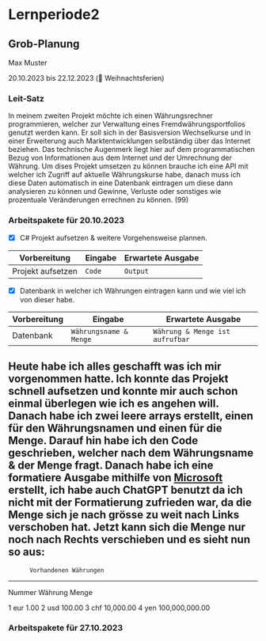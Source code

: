 # Lernperiode2

## Grob-Planung
Max Muster

20.10.2023 bis 22.12.2023 (🎄 Weihnachtsferien)

### Leit-Satz
In meinem zweiten Projekt möchte ich einen Währungsrechner programmieren, welcher zur Verwaltung eines Fremdwährungsportfolios genutzt werden kann. Er soll sich in der Basisversion Wechselkurse und in einer Erweiterung auch Marktentwicklungen selbständig über das Internet beziehen. Das technische Augenmerk liegt hier auf dem programmatischen Bezug von Informationen aus dem Internet und der Umrechnung der Währung. Um dises Projekt umsetzen zu können brauche ich eine API mit welcher ich Zugriff auf aktuelle Währungskurse habe, danach muss ich diese Daten automatisch in eine Datenbank eintragen um diese dann analysieren zu können und Gewinne, Verluste oder sonstiges wie prozentuale Veränderungen errechnen zu können. (99)

### Arbeitspakete für 20.10.2023
- [x] C# Projekt aufsetzen & weitere Vorgehensweise plannen.
      
| Vorbereitung             | Eingabe | Erwartete Ausgabe |
| ------------------------ | ------- | ----------------- |
| Projekt aufsetzen | `Code` | `Output`      |

- [x] Datenbank in welcher ich Währungen eintragen kann und wie viel ich von dieser habe.

| Vorbereitung             | Eingabe | Erwartete Ausgabe |
| ------------------------ | ------- | ----------------- |
| Datenbank | `Währungsname & Menge` | `Währung & Menge ist aufrufbar`|

Heute habe ich alles geschafft was ich mir vorgenommen hatte. 
Ich konnte das Projekt schnell aufsetzen und konnte mir auch schon einmal überlegen wie ich es angehen will. 
Danach habe ich zwei leere arrays erstellt, einen für den Währungsnamen und einen für die Menge. Darauf hin habe ich den Code geschrieben, welcher nach dem Währungsname & der Menge fragt. Danach habe ich eine formatiere Ausgabe mithilfe von [Microsoft](https://learn.microsoft.com/de-de/dotnet/api/system.console.writeline?view=net-7.0) erstellt, ich habe auch ChatGPT benutzt da ich nicht mit der Formatierung zufrieden war, da die Menge sich je nach grösse zu weit nach Links verschoben hat. Jetzt kann sich die Menge nur noch nach Rechts verschieben und es sieht nun so aus: 
--------------------------------------
          Vorhandenen Währungen
--------------------------------------
Nummer     Währung    Menge

1          eur        1.00
2          usd        100.00
3          chf        10,000.00
4          yen        100,000,000.00


### Arbeitspakete für 27.10.2023
